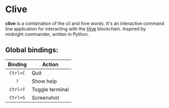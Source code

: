 # Clive

**clive** is a combination of the cli and hive words. It's an interactive command line application for interacting with
the [Hive](https://gitlab.syncad.com/hive/hive) blockchain. Inspired by midnight commander, written in Python.

## Global bindings:

| Binding  | Action          |
|:--------:|-----------------|
| `Ctrl+C` | Quit            |
|   `?`    | Show help       |
| `Ctrl+T` | Toggle terminal |
| `Ctrl+S` | Screenshot      |
